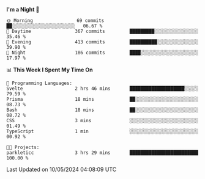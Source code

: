 <!--START_SECTION:waka-->
**I'm a Night 🦉** 

```text
🌞 Morning                69 commits          ██░░░░░░░░░░░░░░░░░░░░░░░   06.67 % 
🌆 Daytime                367 commits         █████████░░░░░░░░░░░░░░░░   35.46 % 
🌃 Evening                413 commits         ██████████░░░░░░░░░░░░░░░   39.90 % 
🌙 Night                  186 commits         ████░░░░░░░░░░░░░░░░░░░░░   17.97 % 
```


📊 **This Week I Spent My Time On** 

```text
💬 Programming Languages: 
Svelte                   2 hrs 46 mins       ████████████████████░░░░░   79.59 % 
Prisma                   18 mins             ██░░░░░░░░░░░░░░░░░░░░░░░   08.73 % 
Bash                     18 mins             ██░░░░░░░░░░░░░░░░░░░░░░░   08.72 % 
CSS                      3 mins              ░░░░░░░░░░░░░░░░░░░░░░░░░   01.49 % 
TypeScript               1 min               ░░░░░░░░░░░░░░░░░░░░░░░░░   00.92 % 

🐱‍💻 Projects: 
parkleticc               3 hrs 29 mins       █████████████████████████   100.00 % 
```


 Last Updated on 10/05/2024 04:08:09 UTC
<!--END_SECTION:waka-->
